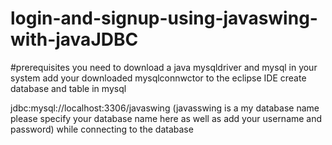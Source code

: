# login-and-signup-using-javaswing-with-javaJDBC

#prerequisites 
you need to download a java mysqldriver and mysql in your system
add your downloaded mysqlconnwctor to the  eclipse IDE
create database and table in mysql


jdbc:mysql://localhost:3306/javaswing (javasswing is a my database name please specify your database name here as well as add your username and password) while connecting to the database
